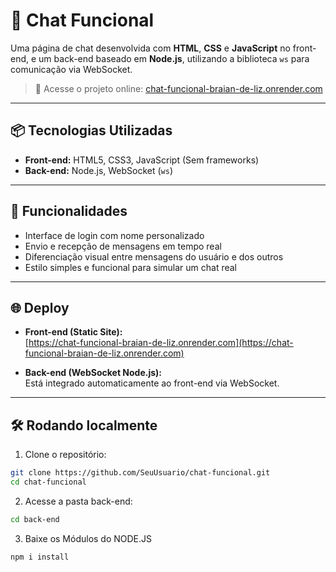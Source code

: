 # 💬 Chat Funcional

Uma página de chat desenvolvida com **HTML**, **CSS** e **JavaScript** no front-end, e um back-end baseado em **Node.js**, utilizando a biblioteca `ws` para comunicação via WebSocket.

> 🔗 Acesse o projeto online: [chat-funcional-braian-de-liz.onrender.com](https://chat-funcional-braian-de-liz.onrender.com/)

---

## 📦 Tecnologias Utilizadas

- **Front-end:** HTML5, CSS3, JavaScript (Sem frameworks)
- **Back-end:** Node.js, WebSocket (`ws`)

---

## 🚀 Funcionalidades

- Interface de login com nome personalizado
- Envio e recepção de mensagens em tempo real
- Diferenciação visual entre mensagens do usuário e dos outros
- Estilo simples e funcional para simular um chat real

---

## 🌐 Deploy

- **Front-end (Static Site):**  
  [https://chat-funcional-braian-de-liz.onrender.com](https://chat-funcional-braian-de-liz.onrender.com)

- **Back-end (WebSocket Node.js):**  
  Está integrado automaticamente ao front-end via WebSocket.

---

## 🛠️ Rodando localmente

1. Clone o repositório:
```bash
git clone https://github.com/SeuUsuario/chat-funcional.git
cd chat-funcional

```

2. Acesse a pasta back-end:
``` bash
cd back-end
```

3. Baixe os Módulos do NODE.JS
```bash
npm i install

```
